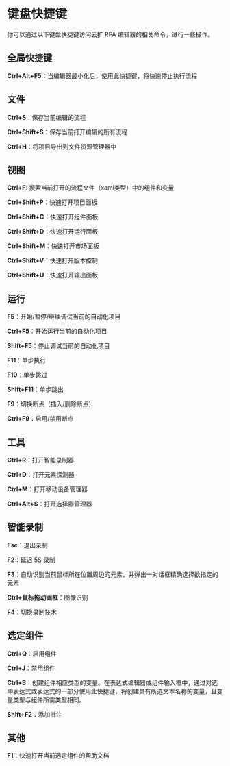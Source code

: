 # 键盘快捷键

你可以通过以下键盘快捷键访问云扩 RPA 编辑器的相关命令，进行一些操作。

## 全局快捷键

**Ctrl+Alt+F5**：当编辑器最小化后，使用此快捷键，将快速停止执行流程

## 文件

<!-- **Ctrl+N**：创建一个新的自动化项目 -->

**Ctrl+S**：保存当前编辑的流程

**Ctrl+Shift+S**：保存当前打开编辑的所有流程

**Ctrl+H**：将项目导出到文件资源管理器中

## 视图

**Ctrl+F**: 搜索当前打开的流程文件（xaml类型）中的组件和变量

**Ctrl+Shift+P**：快速打开项目面板

**Ctrl+Shift+C**：快速打开组件面板

**Ctrl+Shift+D**：快速打开运行面板

**Ctrl+Shift+M**：快速打开市场面板

<!-- **Ctrl+Shift+E**：快速打开扩展面板 -->
**Ctrl+Shift+V**：快速打开版本控制

**Ctrl+Shift+U**：快速打开输出面板

## 运行

**F5**：开始/暂停/继续调试当前的自动化项目

**Ctrl+F5**：开始运行当前的自动化项目

**Shift+F5**：停止调试当前的自动化项目

**F11**：单步执行

**F10**：单步跳过

**Shift+F11**：单步跳出

**F9**：切换断点（插入/删除断点）

**Ctrl+F9**：启用/禁用断点

## 工具

**Ctrl+R**：打开智能录制器

**Ctrl+D**：打开元素探测器

**Ctrl+M**：打开移动设备管理器

**Ctrl+Alt+S**：打开选择器管理器

## 智能录制

**Esc**：退出录制

**F2**：延迟 5S 录制

**F3**：自动识别当前鼠标所在位置周边的元素，并弹出一对话框精确选择欲指定的元素

**Ctrl+鼠标拖动画框**：图像识别

**F4**：切换录制技术

## 选定组件

**Ctrl+Q**：启用组件

**Ctrl+J**：禁用组件

**Ctrl+B**：创建组件相应类型的变量。在表达式编辑器或组件输入框中，通过对选中表达式或表达式的一部分使用此快捷键，将创建具有所选文本名称的变量，且变量类型与组件所需类型相同。

**Shift+F2**：添加批注

## 其他

**F1**：快速打开当前选定组件的帮助文档
